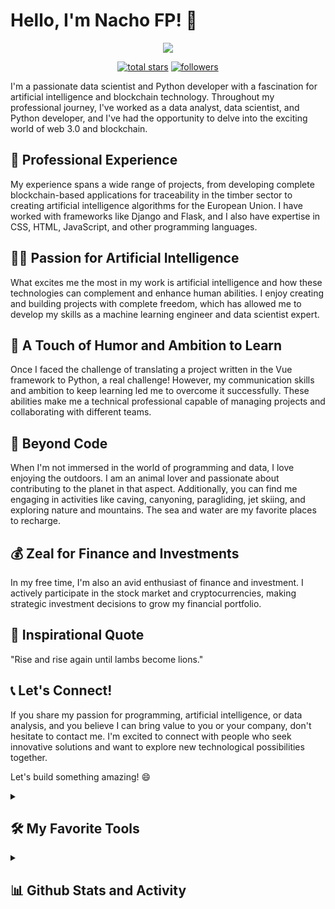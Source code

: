 # Hello, I'm Nacho FP! 👋

<p align="center">
  <!-- Typing SVG by DenverCoder1 - https://github.com/DenverCoder1/readme-typing-svg -->
  <a href="https://github.com/DenverCoder1/readme-typing-svg">
    <img src="https://readme-typing-svg.demolab.com/?lines=Data%20Scientist;Python%20Developer;5%20years%20of%20coding%20experience;Always%20learning%20new%20things&font=Fira%20Code&center=true&width=440&height=45&color=FFC300&vCenter=true&pause=1000&size=22" /></a>
</p>

<p align="center">
  <a href="https://github.com/nacho-coding?tab=repositories&sort=stargazers">
    <img alt="total stars" title="Total stars on GitHub" src="https://custom-icon-badges.demolab.com/github/stars/nacho-coding?color=55960c&style=for-the-badge&labelColor=488207&logo=star"/></a>
  <a href="https://github.com/nacho-coding?tab=followers">
    <img alt="followers" title="Follow me on Github" src="https://custom-icon-badges.demolab.com/github/followers/nacho-coding?color=236ad3&labelColor=1155ba&style=for-the-badge&logo=person-add&label=Follow&logoColor=white"/></a>
</p>

I'm a passionate data scientist and Python developer with a fascination for artificial intelligence and blockchain technology. Throughout my professional journey, I've worked as a data analyst, data scientist, and Python developer, and I've had the opportunity to delve into the exciting world of web 3.0 and blockchain.

## 💼 Professional Experience

My experience spans a wide range of projects, from developing complete blockchain-based applications for traceability in the timber sector to creating artificial intelligence algorithms for the European Union. I have worked with frameworks like Django and Flask, and I also have expertise in CSS, HTML, JavaScript, and other programming languages.

## 👨‍💻 Passion for Artificial Intelligence

What excites me the most in my work is artificial intelligence and how these technologies can complement and enhance human abilities. I enjoy creating and building projects with complete freedom, which has allowed me to develop my skills as a machine learning engineer and data scientist expert.

## 🌱 A Touch of Humor and Ambition to Learn

Once I faced the challenge of translating a project written in the Vue framework to Python, a real challenge! However, my communication skills and ambition to keep learning led me to overcome it successfully. These abilities make me a technical professional capable of managing projects and collaborating with different teams.

## 🌊 Beyond Code

When I'm not immersed in the world of programming and data, I love enjoying the outdoors. I am an animal lover and passionate about contributing to the planet in that aspect. Additionally, you can find me engaging in activities like caving, canyoning, paragliding, jet skiing, and exploring nature and mountains. The sea and water are my favorite places to recharge.

## 💰 Zeal for Finance and Investments

In my free time, I'm also an avid enthusiast of finance and investment. I actively participate in the stock market and cryptocurrencies, making strategic investment decisions to grow my financial portfolio.

## 📜 Inspirational Quote

"Rise and rise again until lambs become lions."

## 📞 Let's Connect!

If you share my passion for programming, artificial intelligence, or data analysis, and you believe I can bring value to you or your company, don't hesitate to contact me. I'm excited to connect with people who seek innovative solutions and want to explore new technological possibilities together.

Let's build something amazing! 😄
<!--
<details> 
  <summary><h2>📘 My Top Open Source Projects</h2></summary>

  <!-- Repo info cards - https://github.com/anuraghazra/github-readme-stats -->
  <!-- Small repo cards (fork) - https://github.com/DenverCoder1/github-readme-stats -->
  <!--<p align="left">
    <a href="https://github.com/DenverCoder1/github-readme-streak-stats"><img width="278" src="https://denvercoder1-github-readme-stats.vercel.app/api/pin/?username=DenverCoder1&repo=github-readme-streak-stats&theme=react&bg_color=1F222E&title_color=F85D7F&hide_border=true&icon_color=F8D866&show_icons=false" alt="github-readme-streak-stats"></a>
    <a href="https://github.com/DenverCoder1/readme-typing-svg"><img width="278" src="https://denvercoder1-github-readme-stats.vercel.app/api/pin/?username=DenverCoder1&repo=readme-typing-svg&theme=react&bg_color=1F222E&title_color=F85D7F&hide_border=true&icon_color=F8D866&show_icons=false" alt="readme-typing-svg"></a>
    <a href="https://github.com/DenverCoder1/custom-icon-badges"><img width="278" src="https://denvercoder1-github-readme-stats.vercel.app/api/pin?username=DenverCoder1&repo=custom-icon-badges&theme=react&bg_color=1F222E&title_color=F85D7F&hide_border=true&icon_color=F8D866&show_icons=false" alt="custom-icon-badges"></a>
    <a href="https://github.com/DenverCoder1/unicode-formatter"><img width="278" src="https://denvercoder1-github-readme-stats.vercel.app/api/pin/?username=DenverCoder1&repo=unicode-formatter&theme=react&bg_color=1F222E&title_color=F85D7F&hide_border=true&icon_color=F8D866&show_icons=false" alt="unicode-formatter"></a>
    <a href="https://github.com/DenverCoder1/unedit-for-reddit"><img width="278" src="https://denvercoder1-github-readme-stats.vercel.app/api/pin/?username=DenverCoder1&repo=unedit-for-reddit&theme=react&bg_color=1F222E&title_color=F85D7F&hide_border=true&icon_color=F8D866&show_icons=false" alt="unedit-for-reddit"></a>
    <a href="https://github.com/DenverCoder1/github-readme-youtube-cards"><img width="278" src="https://denvercoder1-github-readme-stats.vercel.app/api/pin/?username=DenverCoder1&repo=github-readme-youtube-cards&theme=react&bg_color=1F222E&title_color=F85D7F&hide_border=true&icon_color=F8D866&show_icons=false" alt="github-readme-youtube-cards"></a>
    <a href="https://github.com/DenverCoder1/latex-gboard-dictionary"><img width="278" src="https://denvercoder1-github-readme-stats.vercel.app/api/pin/?username=DenverCoder1&repo=latex-gboard-dictionary&theme=react&bg_color=1F222E&title_color=F85D7F&hide_border=true&icon_color=F8D866&show_icons=false&show_description=false" alt="latex-gboard-dictionary"></a>
    <a href="https://github.com/DenverCoder1/minimalistic-wallpaper-collection"><img width="278" src="https://denvercoder1-github-readme-stats.vercel.app/api/pin/?username=DenverCoder1&repo=minimalistic-wallpaper&theme=react&bg_color=1F222E&title_color=F85D7F&hide_border=true&icon_color=F8D866&show_icons=false&show_description=false" alt="minimalistic-wallpaper-collection"></a>
    <a href="https://github.com/DenverCoder1/table2ascii"><img width="278" src="https://denvercoder1-github-readme-stats.vercel.app/api/pin/?username=DenverCoder1&repo=table2ascii&theme=react&bg_color=1F222E&title_color=F85D7F&hide_border=true&icon_color=F8D866&show_icons=false&show_description=false" alt="table2ascii"></a>
  </p>

  <a href="https://github.com/DenverCoder1?tab=repositories&sort=stargazers"><img alt="All Repositories" title="All Repositories" src="https://custom-icon-badges.demolab.com/badge/-Click%20Here%20For%20All%20My%20Repos-1F222E?style=for-the-badge&logoColor=white&logo=repo"/></a>
</details>
-->
<details> 
  <summary><h2>🛠️ My Favorite Tools</h2></summary>
  <!-- Some badges are from https://github.com/Ileriayo/markdown-badges -->

  <h3>👨‍💻 Programming and Markup Languages</h3>

  <p>
      <a href="#"><img alt="Python" src="https://img.shields.io/badge/Python-14354C.svg?logo=python&logoColor=white"></a>
      <a href="#"><img alt="SQL" src="https://custom-icon-badges.demolab.com/badge/SQL-025E8C.svg?logo=database&logoColor=white"></a>
      <a href="#"><img alt="CSS" src="https://img.shields.io/badge/CSS-1572B6.svg?logo=css3&logoColor=white"></a>
      <a href="#"><img alt="HTML" src="https://img.shields.io/badge/HTML-E34F26.svg?logo=html5&logoColor=white"></a>
      <a href="#"><img alt="JavaScript" src="https://img.shields.io/badge/JavaScript-F7DF1E.svg?logo=javascript&logoColor=black"></a>
      <a href="#"><img alt="LaTeX" src="https://img.shields.io/badge/LaTeX-008080.svg?logo=LaTeX&logoColor=white"></a>
      <a href="#"><img alt="Markdown" src="https://img.shields.io/badge/Markdown-000000.svg?logo=markdown&logoColor=white"></a>
      <a href="#"><img alt="Node.js" src="https://img.shields.io/badge/Node.js-43853D.svg?logo=node.js&logoColor=white"></a>
      <a href="#"><img alt="SVG+XML" src="https://img.shields.io/badge/SVG%2BXML-e0982c.svg?logo=svg&logoColor=white"></a>
  </p>

  <h3>🧰 Frameworks and Libraries</h3>

  <p>
      <a href="#"><img alt="NumPy" src="https://img.shields.io/badge/Numpy-013243.svg?logo=numpy&logoColor=white"></a>
      <a href="#"><img alt="Pandas" src="https://img.shields.io/badge/Pandas-150458.svg?logo=pandas&logoColor=white"></a>
      <a href="#"><img alt="TensorFlow" src="https://img.shields.io/badge/TensorFlow-FF6F00.svg?logo=TensorFlow&logoColor=white"></a>
      <a href="#"><img alt="Keras" src="https://img.shields.io/badge/Keras-D00000?logo=Keras&logoColor=white"></a>
      <a href="#"><img alt="ScikitLearn" src="https://img.shields.io/badge/Scikit_Learn-F7931E?logo=scikitlearn&logoColor=white"></a>
      <a href="#"><img alt="Django" src="https://img.shields.io/badge/Django-092E20?logo=Django&logoColor=white"></a>
      <a href="#"><img alt="Flask" src="https://img.shields.io/badge/Flask-000000.svg?logo=flask&logoColor=white"></a>
      <a href="#"><img alt="FastAPI" src="https://img.shields.io/badge/Fast_API-009688?logo=FastAPI&logoColor=white"></a>
      <a href="#"><img alt="OpenCV" src="https://img.shields.io/badge/OpenCV-5C3EE8?logo=OpenCV&logoColor=white"></a>
      <a href="#"><img alt="Plotly" src="https://img.shields.io/badge/Plotly-3F4F75?logo=Plotly&logoColor=white"></a>
      <a href="#"><img alt="GitHub" src="https://img.shields.io/badge/GitHub%20Actions-2671E5.svg?logo=github%20actions&logoColor=white"></a>
      <a href="#"><img alt="Gunicorn" src="https://img.shields.io/badge/-Gunicorn-499848.svg?logo=gunicorn&logoColor=white"></a>
      <a href="#"><img alt="Bootstrap" src="https://img.shields.io/badge/Bootstrap-7952B3.svg?logo=bootstrap&logoColor=white"></a>
      <a href="#"><img alt="Material Design" src="https://img.shields.io/badge/Material%20Design-0081CB.svg?logo=material-design&logoColor=white"></a>
      <a href="#"><img alt="Pytest" src="https://img.shields.io/badge/Pytest-0A9EDC.svg?logo=pytest&logoColor=white"></a>
      <a href="#"><img alt="React" src="https://img.shields.io/badge/React-20232a.svg?logo=react&logoColor=%2361DAFB"></a>
      <a href="#"><img alt="Wordpress" src="https://img.shields.io/badge/Wordpress-21759B?logo=wordpress&logoColor=white"></a>
  </p>

  <h3>🗄️ Databases and Cloud Hosting</h3>

  <p>
      <a href="#"><img alt="GitHub Pages" src="https://img.shields.io/badge/GitHub%20Pages-327FC7.svg?logo=github&logoColor=white"></a>
      <a href="#"><img alt="MongoDB" src ="https://img.shields.io/badge/MongoDB-4ea94b.svg?logo=mongodb&logoColor=white"></a>
      <a href="#"><img alt="MySQL" src="https://img.shields.io/badge/MySQL-00f.svg?logo=mysql&logoColor=white"></a>
      <a href="#"><img alt="Notion" src="https://img.shields.io/badge/Notion-010101.svg?logo=notion&logoColor=white"></a>
      <a href="#"><img alt="PostgreSQL" src ="https://img.shields.io/badge/PostgreSQL-316192.svg?logo=postgresql&logoColor=white"></a>
      <a href="#"><img alt="MicrosoftSQLServer" src ="https://img.shields.io/badge/SQL_Server-003B57?logo=microsoftsqlserver&logoColor=white"></a>
      <a href="#"><img alt="SQLite" src ="https://img.shields.io/badge/SQLite-07405e.svg?logo=sqlite&logoColor=white"></a>
  </p>

  <h3>💻 Software and Tools</h3>

  <p>
      <a href="#"><img alt="Adobe" src="https://img.shields.io/badge/Adobe-FF0000.svg?logo=adobe&logoColor=white"></a>
      <a href="#"><img alt="Android" src="https://img.shields.io/badge/Android-3DDC84?logo=android&logoColor=white"></a>
      <a href="#"><img alt="Android Studio" src="https://img.shields.io/badge/Android%20Studio-008678.svg?logo=android-studio&logoColor=white"></a>
      <a href="#"><img alt="Discord" src="https://img.shields.io/badge/-Discord-5865F2.svg?logo=discord&logoColor=white"></a>
      <a href="#"><img alt="Git" src="https://img.shields.io/badge/Git-F05033.svg?logo=git&logoColor=white"></a>
      <a href="#"><img alt="GitHub Desktop" src="https://img.shields.io/badge/GitHub%20Desktop-8034A9.svg?logo=github&logoColor=white"></a>
      <a href="#"><img alt="Google Sheets" src="https://img.shields.io/badge/Sheets-34A853.svg?logo=google%20sheets&logoColor=white"></a>
      <a href="#"><img alt="Jupyter" src="https://img.shields.io/badge/Jupyter-F37626.svg?logo=Jupyter&logoColor=white"></a>
      <a href="#"><img alt="Postman" src="https://img.shields.io/badge/Postman-FF6C37?logo=postman&logoColor=white"></a>
      <a href="#"><img alt="Stack Overflow" src="https://img.shields.io/badge/-Stack%20Overflow-FE7A16?logo=stack-overflow&logoColor=white"></a>
      <a href="#"><img alt="Visual Studio Code" src="https://img.shields.io/badge/Visual%20Studio%20Code-0078d7.svg?logo=visual-studio-code&logoColor=white"></a>
      <a href="#"><img alt="SpiderIDE" src="https://img.shields.io/badge/Spider_IDE-FF0000?logo=spyderide&logoColor=white"></a>
      <a href="#"><img alt="SublimeText" src="https://img.shields.io/badge/Sublime_Text-FF9800?logo=sublimetext&logoColor=white"></a>
      <a href="#"><img alt="OpenAI" src="https://img.shields.io/badge/Open_AI-412991?logo=openai&logoColor=white"></a>
      <a href="#"><img alt="OpenOffice" src="https://img.shields.io/badge/Open_Office-0E85CD?logo=apacheopenoffice&logoColor=white"></a>
      <a href="#"><img alt="MicrosoftOffice" src="https://img.shields.io/badge/Microsoft_Office-D83B01?logo=microsoftoffice&logoColor=white"></a>
  </p>
</details>

<details> 
  <summary><h2>📊 Github Stats and Activity</h2></summary>

  <!-- GitHub Readme Streak Stats - https://github.com/DenverCoder1/github-readme-streak-stats -->
  <!-- https://github.com/anuraghazra/github-readme-stats -->

  <a href="https://github.com/DenverCoder1/github-readme-streak-stats"><h3>🔥 Stats</h3>
    <img height=200 align="center" alt="Nacho's streak" src="https://streak-stats.demolab.com/?user=nacho-coding&theme=burnt-neon&date_format=j%20M%5B%20Y%5D&hide_border=true"/>
  </a>
  <a href="https://github.com/anuraghazra/github-readme-stats">
  <img align="center" alt="Nacho's Github Stats" src="https://denvercoder1-github-readme-stats.vercel.app/api/?username=nacho-coding&show_icons=true&include_all_commits=true&count_private=true&theme=radical&bg_color=0D1117&title_color=FE25B1&text_color=01FED1&hide_border=true" height="192px"/>
  </a>
  <br/>
  <a href="https://github.com/anuraghazra/github-readme-stats"><img alt="Nacho's Top Languages" src="https://denvercoder1-github-readme-stats.vercel.app/api/top-langs/?username=nacho-coding&langs_count=8&layout=compact&theme=radical&bg_color=0D1117&title_color=FE25B1&text_color=01FED1&icon_color=F8D866&hide_border=true&hide=Jupyter%20Notebook,Roff" height="192px"/></a>
  <br/>
  <b>Note:</b> Top languages is only a metric of the languages my public code consists of and doesn't reflect experience or skill level.

  <!-- https://github.com/ashutosh00710/github-readme-activity-graph -->

  <a href="https://github.com/ashutosh00710/github-readme-activity-graph"><img alt="Nacho's Activity Graph" src="https://github-readme-activity-graph.vercel.app/graph/?username=nacho-coding&bg_color=1F222E&color=F8D866&line=F85D7F&point=FFFFFF&hide_border=true" /></a>
  
  <h3>⚡ Coding time</h3>
<!--START_SECTION:waka-->

```all_time
From: 26 July 2023 - To: 12 June 2024

Total Time: 118 hrs 27 mins

Python           85 hrs 25 mins  ██████████████████░░░░░░░   71.78 %
JavaScript       9 hrs 41 mins   ██░░░░░░░░░░░░░░░░░░░░░░░   08.15 %
HTML             7 hrs 7 mins    █▒░░░░░░░░░░░░░░░░░░░░░░░   05.99 %
YAML             3 hrs 57 mins   ▓░░░░░░░░░░░░░░░░░░░░░░░░   03.33 %
CSS              3 hrs 2 mins    ▓░░░░░░░░░░░░░░░░░░░░░░░░   02.56 %
JSON             2 hrs 53 mins   ▓░░░░░░░░░░░░░░░░░░░░░░░░   02.43 %
Text             1 hr 55 mins    ▒░░░░░░░░░░░░░░░░░░░░░░░░   01.62 %
Bash             1 hr 17 mins    ▒░░░░░░░░░░░░░░░░░░░░░░░░   01.09 %
GDScript         37 mins         ░░░░░░░░░░░░░░░░░░░░░░░░░   00.52 %
Other            33 mins         ░░░░░░░░░░░░░░░░░░░░░░░░░   00.48 %
```

<!--END_SECTION:waka-->
  <details>
    <summary>Details</summary>
    <a><img align="center" alt="Nacho's Activity Graph" src="https://github-readme-stats.vercel.app/api/wakatime?username=nachofp613\&layout=compact"/></a>
  </details>
  
  <h3>⚡ Recent GitHub Activity</h3>

  <!-- https://github.com/jamesgeorge007/github-activity-readme -->
  
  <!--START_SECTION:activity-->
  
  <!--END_SECTION:activity-->

</details>
